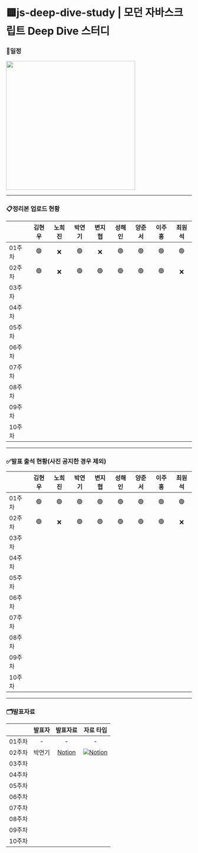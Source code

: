 # 🟨js-deep-dive-study | 모던 자바스크립트 Deep Dive 스터디

### 📅일정
<img src="https://github.com/user-attachments/assets/c0d11f06-e9ed-40bc-8a71-abedfac191c0" width="350px" />

---


<!--복사 붙여넣기 : Ctrl + C or V |    🟢    ❌ -->
### 📋정리본 업로드 현황
|          |  김현우  |  노희진  |  박연기  |  변지협  |  성해인  |  양준서  |  이주홍  |  최원석  |
|----------|:-------:|:-------:|:-------:|:-------:|:-------:|:-------:|:-------:|:-------:|
| 01주차   |    🟢    |    ❌    |    🟢    |    ❌    |    🟢    |    🟢    |    🟢    |    🟢    |
| 02주차   |    🟢    |    ❌    |    🟢    |    🟢    |    🟢    |    🟢    |    🟢    |    ❌    |
| 03주차   |         |         |         |         |         |         |         |         |
| 04주차   |         |         |         |         |         |         |         |         |
| 05주차   |         |         |         |         |         |         |         |         |
| 06주차   |         |         |         |         |         |         |         |         |
| 07주차   |         |         |         |         |         |         |         |         |
| 08주차   |         |         |         |         |         |         |         |         |
| 09주차   |         |         |         |         |         |         |         |         |
| 10주차   |         |         |         |         |         |         |         |         |

---

### ✅발표 출석 현황(사진 공지한 경우 제외)
|          |  김현우  |  노희진  |  박연기  |  변지협  |  성해인  |  양준서  |  이주홍  |  최원석  |
|----------|:-------:|:-------:|:-------:|:-------:|:-------:|:-------:|:-------:|:-------:|
| 01주차   |    🟢    |    🟢    |    🟢    |    🟢    |    🟢    |    🟢    |    🟢    |    🟢    |
| 02주차   |    🟢    |    ❌    |    🟢    |    🟢    |    🟢    |    🟢    |    🟢    |    ❌    |
| 03주차   |         |         |         |         |         |         |         |         |
| 04주차   |         |         |         |         |         |         |         |         |
| 05주차   |         |         |         |         |         |         |         |         |
| 06주차   |         |         |         |         |         |         |         |         |
| 07주차   |         |         |         |         |         |         |         |         |
| 08주차   |         |         |         |         |         |         |         |         |
| 09주차   |         |         |         |         |         |         |         |         |
| 10주차   |         |         |         |         |         |         |         |         |

---

### 🗂️발표자료
|          |  발표자  |  발표자료  |  자료 타입  |
|----------|:-------:|:-------:|:-------:|
| 01주차   |    -    |    -   |   -    |
| 02주차   | 박연기   | [Notion](https://amethyst-cinnamon-178.notion.site/7c715e0fd72a4aa695874a491274228d) | [![Notion](https://img.shields.io/badge/-Notion-FFFFFF?style=for-the-badge&logo=notion&logoColor=black)](https://www.notion.so/) |
| 03주차   |         |         |         |
| 04주차   |         |         |         |
| 05주차   |         |         |         |
| 06주차   |         |         |         |
| 07주차   |         |         |         |
| 08주차   |         |         |         |
| 09주차   |         |         |         |
| 10주차   |         |         |         |
